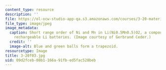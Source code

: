 ```yaml
---
content_type: resource
description: ''
file: https://ol-ocw-studio-app-qa.s3.amazonaws.com/courses/3-20-materials-at-equilibrium-sma-5111-fall-2003/09d2fceb08b1166a91fbed5fac528beb_3-20f03.jpg
file_type: image/jpeg
image_metadata:
  caption: Short range order of Ni and Mn in Li(Ni0.5Mn0.5)O2, a compound used for
    rechargeable Li batteries. (Image courtesy of Gerbrand Ceder.)
  credit: ''
  image-alt: Blue and green balls form a trapezoid.
resourcetype: Image
title: 3-20f03.jpg
uid: 09d2fceb-08b1-166a-91fb-ed5fac528beb
---
```

